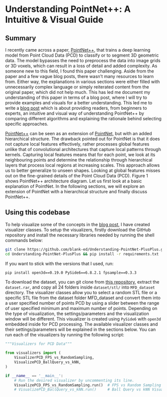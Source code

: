 ﻿# Understanding PointNet++: A Intuitive & Visual Guide

## Summary
I recently came across a paper, [PointNet++](https://arxiv.org/abs/1706.02413), that trains a deep learning model from Point Cloud Data (PCD) to classify or to segment 3D geometric data. The model bypasses the need to preprocess the data into image grids or 3D voxels, which can result in a loss of detail and added complexity. As someone new to this field, I found this paper challenging. Aside from the paper and a few vague blog posts, there wasn’t many resources to learn from. Either way, the explanations in various sections were either filled with unnecessarily complex language or simply reiterated content from the original paper, which did not help much. This has led me document my understanding of this paper in terms of a blog post, where I will try to provide examples and visuals for a better understanding. This led me to write a [blog post](https://blank-ed.github.io/ilyas_dawoodjee/#/blogpage/understanding_pointnet++:_aintuitive) which is about providing readers, from beginners to experts, an intuitive and visual way of understanding PointNet++ by comparing different algorithms and explaining the rationale behind selecting specific approaches.

[PointNet++](https://arxiv.org/abs/1706.02413) can be seen as an extension of [PointNet](https://arxiv.org/abs/1612.00593), but with an added hierarchical structure. The drawback pointed out for PointNet is that it does not capture local features effectively, rather processes global features unlike that of convolutional architectures that capture local patterns through kernels. Capturing local features means that for each point, we look at its neighbouring points and determine the relationship through hierarchical layers that process local regions at increasing scales. This approach allows us to better generalize to unseen shapes. Looking at global features misses out on the fine-grained details of the Point Cloud Data (PCD). Figure 1 shows PointNet++ architecture diagram. Let us first look at a basic explanation of PointNet. In the following sections, we will explore an extension of PointNet with a hierarchical structure and finally discuss PointNet++.

## Using this codebase
To help visualize some of the concepts in the [blog post](https://blank-ed.github.io/ilyas_dawoodjee/#/blogpage/understanding_a_intuitive_visual), I have created visualizer classes. To setup the visualizers, firstly download the GitHub repository and install the necessary libraries needed by running the shell commands below:

```sh
git clone https://github.com/blank-ed/Understanding-PointNet-PlusPlus.git
cd Understanding-PointNet-PlusPlus && pip install -r requirements.txt
```

If you want to stick with the versions that I used, run:

```sh
pip install open3d==0.19.0 PySide6==6.8.2.1 fpsample==0.3.3
```

To download the dataset, you can git clone from [this repository](https://github.com/madlabub/Machining-feature-dataset.git), extract the `dataset.rar`, and copy all 24 folders inside `dataset/stl/` into `MFD_dataset` directory. The visualizer classes allow you to select a random STL file or a specific STL file from the dataset folder MFD_dataset and convert them into a user specified number of points PCD by using a slider between the range of user specified minimum and maximum number of points. Depending on the type of visualization, the settings/parameters and the visualization window will be different. This visualizer is created using `PySide6` with `open3d` embedded inside for PCD processing. The available visualizer classes and their settings/parameters will be explained in the sections below. You can run each of the visualizers by running the following script:

```python
"""Visualizers for PCD Data"""

from visualizers import (
    VisualizerPCD_FPS_vs_RandomSampling,
    VisualizePCD_BallQuery_vs_kNN,
)

if __name__ == '__main__':
    # Run the desired visualizer by uncommenting its line.
    VisualizePCD_FPS_vs_RandomSampling.run()  # FPS vs Random Sampling Visualizer
    # VisualizePCD_BallQuery_vs_kNN.run()     # Ball Query vs kNN Visualizer
```
